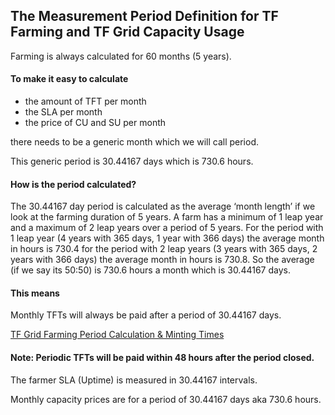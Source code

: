 ## The Measurement Period Definition for TF Farming and TF Grid Capacity Usage

Farming is always calculated for 60 months (5 years).


#### To make it easy to calculate

* the amount of TFT per month
* the SLA per month
* the price of CU and SU per month

there needs to be a generic month which we will call period.

This generic period is 30.44167 days which is 730.6 hours.


#### How is the period calculated?

The 30.44167 day period is calculated as the average ‘month length’ if we look at the farming duration of 5 years. 
A farm has a minimum of 1 leap year and a maximum of 2 leap years over a period of 5 years. For the period with 1 leap year (4 years with 365 days, 1 year with 366 days) the average month in hours is 730.4 for the period with 2 leap years (3 years with 365 days, 2 years with 366 days) the average month in hours is 730.8. So the average (if we say its 50:50) is 730.6 hours a month which is 30.44167 days. 


#### This means

Monthly TFTs will always be paid after a period of 30.44167 days.

[TF Grid Farming Period Calculation & Minting Times](https://docs.google.com/spreadsheets/d/1Sp8Icz0wd-FswTRQAtVSn5vlYXXIU6zFpO7YV6yNiD4/edit#gid=837185085)



#### Note: Periodic TFTs will be paid within 48 hours after the period closed.

The farmer SLA (Uptime) is measured in 30.44167 intervals.

Monthly capacity prices are for a period of 30.44167 days aka 730.6 hours.


